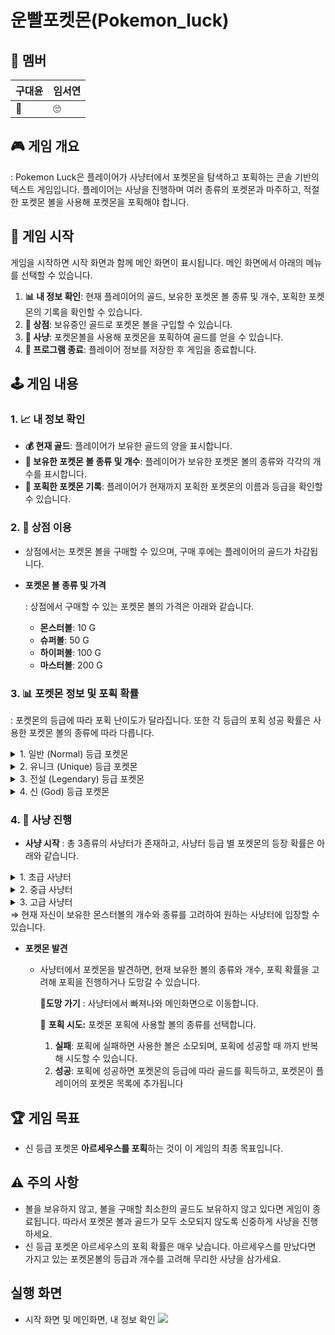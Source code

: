 # 운빨포켓몬(Pokemon_luck)

## 👥 **멤버**
| 구대윤 | 임서연 | 
| --- | --- |
| 🦁 | 🙄 |

## 🎮 **게임 개요**

 : Pokemon Luck은 플레이어가 사냥터에서 포켓몬을 탐색하고 포획하는 콘솔 기반의 텍스트 게임입니다. 플레이어는 사냥을 진행하며 여러 종류의 포켓몬과 마주하고, 적절한 포켓몬 볼을 사용해 포켓몬을 포획해야 합니다.

## **🚀 게임 시작**

게임을 시작하면 시작 화면과 함께 메인 화면이 표시됩니다. 메인 화면에서 아래의 메뉴를 선택할 수 있습니다.

1. **📊 내 정보 확인**: 현재 플레이어의 골드, 보유한 포켓몬 볼 종류 및 개수, 포획한 포켓몬의 기록을 확인할 수 있습니다.
2. **🏪 상점**: 보유중인 골드로 포켓몬 볼을 구입할 수 있습니다.
3. **🏹 사냥**: 포켓몬볼을 사용해 포켓몬을 포획하여 골드를 얻을 수 있습니다.
4. **🚪 프로그램 종료**: 플레이어 정보를 저장한 후 게임을 종료합니다.

## **🕹️ 게임 내용**

### **1. 📈 내 정보 확인**

- **💰 현재 골드**: 플레이어가 보유한 골드의 양을 표시합니다.
- **🎒 보유한 포켓몬 볼 종류 및 개수**: 플레이어가 보유한 포켓몬 볼의 종류와 각각의 개수를 표시합니다.
- **📝 포획한 포켓몬 기록**: 플레이어가 현재까지 포획한 포켓몬의 이름과 등급을 확인할 수 있습니다.

### **2. 🛒 상점 이용**

- 상점에서는 포켓몬 볼을 구매할 수 있으며, 구매 후에는 플레이어의 골드가 차감됩니다.
  
- **포켓몬 볼 종류 및 가격**
  
    : 상점에서 구매할 수 있는 포켓몬 볼의 가격은 아래와 같습니다.
 
    - **몬스터볼**: 10 G
    - **슈퍼볼**: 50 G
    - **하이퍼볼**: 100 G
    - **마스터볼**: 200 G

### **3. 📊 포켓몬 정보 및 포획 확률**

: 포켓몬의 등급에 따라 포획 난이도가 달라집니다. 또한 각 등급의 포획 성공 확률은 사용한 포켓몬 볼의 종류에 따라 다릅니다.
<details>
<summary>1. 일반 (Normal) 등급 포켓몬</summary>

- **종류 : 8가지**
    - 피카츄, 라이츄, 파이리, 꼬북이, 버터풀, 야도란, 피죤투, 또가스
      
- **포획 확률**
    - **몬스터볼**: 70%
    - **슈퍼볼**: 90%
    - **하이퍼볼**: 100%
    - **마스터볼**: 100%
      
- **포획시 얻는 골드 : 20 G**

</details>

<details>
<summary>2. 유니크 (Unique) 등급 포켓몬</summary>

- **종류 : 6가지**
    - 리자몽, 이상해풀, 망냐뇽, 잠만보, 롱스톤, 뮤
      
- **포획 확률**
    - **몬스터볼**: 10%
    - **슈퍼볼**: 50%
    - **하이퍼볼**: 75%
    - **마스터볼**: 100%
      
- **포획시 얻는 골드 : 80 G**

</details>

<details>
<summary>3. 전설 (Legendary) 등급 포켓몬</summary>

- **종류 : 3가지**
    - 디아루가, 펄기아, 기라티나
      
- **포획 확률**
    - **몬스터볼**: 3%
    - **슈퍼볼**: 15%
    - **하이퍼볼**: 40%
    - **마스터볼**: 70%
      
- **포획시 얻는 골드 : 250G**

</details>

<details>
<summary>4. 신 (God) 등급 포켓몬</summary>

- **종류 : 1가지**
    - 아르세우스
      
- **포획 확률**
    - **몬스터볼**: 0.01%
    - **슈퍼볼**: 0.1%
    - **하이퍼볼**: 1%
    - **마스터볼**: 5%
      
- **포획 성공시 게임 종료.**

</details>

### 4. 🏹 사냥 진행

- **사냥 시작**
  : 총 3종류의 사냥터가 존재하고, 사냥터 등급 별 포켓몬의 등장 확률은 아래와 같습니다.
<details>
<summary>1. 초급 사냥터</summary>

- **포켓몬 등장 확률**
  
    - 일반 포켓몬: 70% 
    - 유니크 포켓몬: 29%
    - 전설 포켓몬: 1%

</details>

<details>
<summary>2. 중급 사냥터</summary>

- **포켓몬 등장 확률**
  
    - 일반 포켓몬: 10% 
    - 유니크 포켓몬: 50%
    - 전설 포켓몬: 39%
    - 신 포켓몬: 1%

</details>

<details>
<summary>3. 고급 사냥터</summary>

- **포켓몬 등장 확률**
  
    - 일반 포켓몬: 1%
    - 유니크 포켓몬: 10%
    - 전설 포켓몬: 61%
    - 신 포켓몬: 29%

</details>
    ⇒ 현재 자신이 보유한 몬스터볼의 개수와 종류를 고려하여 원하는 사냥터에 입장할 수 있습니다.

 
- **포켓몬 발견**
    - 사냥터에서 포켓몬을 발견하면, 현재 보유한 볼의 종류와 개수, 포획 확률을 고려해 포획을 진행하거나 도망갈 수 있습니다.
        
        🏃**도망 가기** : 사냥터에서 빠져나와 메인화면으로 이동합니다.
        
        🎯 **포획 시도:** 포켓몬 포획에 사용할 볼의 종류를 선택합니다.
        1. **실패**: 포획에 실패하면 사용한 볼은 소모되며, 포획에 성공할 때 까지 반복해 시도할 수 있습니다.
        2. **성공**: 포획에 성공하면 포켓몬의 등급에 따라 골드를 획득하고, 포켓몬이 플레이어의 포켓몬 목록에 추가됩니다
        

## **🏆 게임 목표**

- 신 등급 포켓몬 **아르세우스를 포획**하는 것이 이 게임의 최종 목표입니다.

## **⚠️ 주의 사항**

- 볼을 보유하지 않고, 볼을 구매할 최소한의 골드도 보유하지 않고 있다면 게임이 종료됩니다. 따라서 포켓몬 볼과 골드가 모두 소모되지 않도록 신중하게 사냥을 진행하세요.
- 신 등급 포켓몬 아르세우스의 포획 확률은 매우 낮습니다. 아르세우스를 만났다면 가지고 있는 포켓몬볼의 등급과 개수를 고려해 무리한 사냥을 삼가세요.

## **실행 화면**

- 시작 화면 및 메인화면, 내 정보 확인
  <img src=" ![시작 메인 내정보](https://github.com/user-attachments/assets/301b9fa7-244b-46cf-bea1-e6b2326119de)
">
